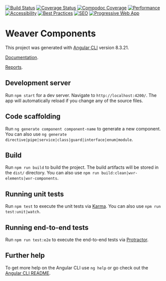 [![Build Status](https://github.com/TAMULib/weaver-components/workflows/Build/badge.svg)](https://github.com/TAMULib/weaver-components/actions?query=workflow%3ABuild)
[![Coverage Status](https://coveralls.io/repos/github/TAMULib/weaver-components/badge.svg?branch=master)](https://coveralls.io/github/TAMULib/weaver-components?branch=master) [![Compodoc Coverage](https://tamulib.github.io/weaver-components/docs/development/images/coverage-badge-documentation.svg)](https://tamulib.github.io/weaver-components/docs/development/coverage.html)
[![Performance](https://tamulib.github.io/weaver-components/reports/audit/assets/performance.svg)](https://tamulib.github.io/weaver-components/reports/audit/#performance)
[![Accessibility](https://tamulib.github.io/weaver-components/reports/audit/assets/accessibility.svg)](https://tamulib.github.io/weaver-components/reports/audit/#accessibility)
[![Best Practices](https://tamulib.github.io/weaver-components/reports/audit/assets/best-practices.svg)](https://tamulib.github.io/weaver-components/reports/audit/#best-practices)
[![SEO](https://tamulib.github.io/weaver-components/reports/audit/assets/seo.svg)](https://tamulib.github.io/weaver-components/reports/audit/#seo)
[![Progressive Web App](https://tamulib.github.io/weaver-components/reports/audit/assets/pwa.svg)](https://tamulib.github.io/weaver-components/reports/audit/#pwa)

# Weaver Components

This project was generated with [Angular CLI](https://github.com/angular/angular-cli) version 8.3.21.

[Documentation](https://tamulib.github.io/weaver-components/docs).

[Reports](https://tamulib.github.io/weaver-components/reports).

## Development server

Run `npm start` for a dev server. Navigate to `http://localhost:4200/`. The app will automatically reload if you change any of the source files.

## Code scaffolding

Run `ng generate component component-name` to generate a new component. You can also use `ng generate directive|pipe|service|class|guard|interface|enum|module`.

## Build

Run `npm run build` to build the project. The build artifacts will be stored in the `dist/` directory.
You can also use `npm run build:clean|wvr-elements|wvr-components`.

## Running unit tests

Run `npm test` to execute the unit tests via [Karma](https://karma-runner.github.io).
You can also use `npm run test:unit|watch`.

## Running end-to-end tests

Run `npm run test:e2e` to execute the end-to-end tests via [Protractor](http://www.protractortest.org/).

## Further help

To get more help on the Angular CLI use `ng help` or go check out the [Angular CLI README](https://github.com/angular/angular-cli/blob/master/README.md).
